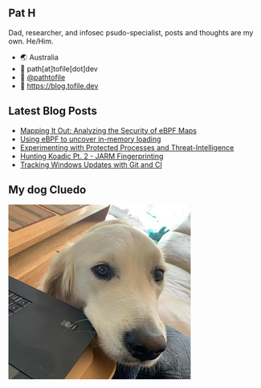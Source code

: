 ## Pat H

Dad, researcher, and infosec psudo-specialist, posts and thoughts are my own. He/Him.

- 🌏 Australia
- 📧 path[at]tofile[dot]dev
- 🐣 [@pathtofile](https://twitter.com/pathtofile)
- 📘 https://blog.tofile.dev

## Latest Blog Posts
<!-- BLOG-POST-LIST:START -->
- [Mapping It Out: Analyzing the Security of eBPF Maps](https://blog.tofile.dev/2021/02/22/csebpf.html)
- [Using eBPF to uncover in-memory loading](https://blog.tofile.dev/2021/02/15/ebpf-01.html)
- [Experimenting with Protected Processes and Threat-Intelligence](https://blog.tofile.dev/2020/12/16/elam.html)
- [Hunting Koadic Pt. 2 - JARM Fingerprinting](https://blog.tofile.dev/2020/11/28/koadic_jarm.html)
- [Tracking Windows Updates with Git and CI](https://blog.tofile.dev/2020/11/19/actions.html)
<!-- BLOG-POST-LIST:END -->

## My dog Cluedo
<img src="https://raw.githubusercontent.com/pathtofile/pathtofile/main/assets/dog_cluedo.jpg" alt="My Dog Cluedo" width="363" height="348">